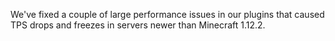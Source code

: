 We've fixed a couple of large performance issues in our plugins that caused TPS drops and freezes in servers newer than Minecraft 1.12.2.
